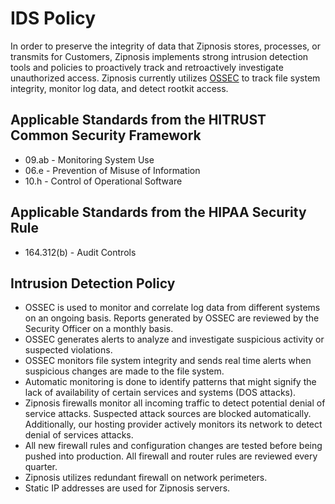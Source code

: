 # IDS Policy

In order to preserve the integrity of data that Zipnosis stores, processes, or transmits for Customers, Zipnosis implements strong intrusion detection tools and policies to proactively track and retroactively investigate unauthorized access. Zipnosis currently utilizes [OSSEC](http://www.ossec.net/) to track file system integrity, monitor log data, and detect rootkit access.

## Applicable Standards from the HITRUST Common Security Framework

*  09.ab - Monitoring System Use
*  06.e - Prevention of Misuse of Information
*  10.h - Control of Operational Software

## Applicable Standards from the HIPAA Security Rule

* 164.312(b) - Audit Controls

## Intrusion Detection Policy

* OSSEC is used to monitor and correlate log data from different systems on an ongoing basis. Reports generated by OSSEC are reviewed by the Security Officer on a monthly basis.
* OSSEC generates alerts to analyze and investigate suspicious activity or suspected violations.
* OSSEC monitors file system integrity and sends real time alerts when suspicious changes are made to the file system.
* Automatic monitoring is done to identify patterns that might signify the lack of availability of certain services and systems (DOS attacks).
* Zipnosis firewalls monitor all incoming traffic to detect potential denial of service attacks. Suspected attack sources are blocked automatically. Additionally, our hosting provider actively monitors its network to detect denial of services attacks.
* All new firewall rules and configuration changes are tested before being pushed into production. All firewall and router rules are reviewed every quarter.
* Zipnosis utilizes redundant firewall on network perimeters.
* Static IP addresses are used for Zipnosis servers.
